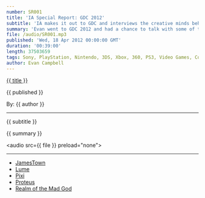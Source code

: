 ```yaml
---
number: SR001
title: 'IA Special Report: GDC 2012'
subtitle: 'IA makes it out to GDC and interviews the creative minds behind JamesTown, Lume, Pixi, Proteus, and Realm of the Mad God!'
summary: 'Evan went to GDC 2012 and had a chance to talk with some of the Developers attending the IGF; Tim Ambrogi from Final Form Games, maker of JamesTown. Katherine Bidwell from State of Play Games, maker of Lume. Sean Chan and Lim Ee Siang, students at Digipen University, makers of Pixi. Ed Key, maker of Proteus. Willem Rosenthal from Wild Shadow Studios, makers of Realm of the Mad God.'
file: /audio/SR001.mp3
published: 'Wed, 18 Apr 2012 00:00:00 GMT'
duration: '00:39:00'
length: 37503659
tags: Sony, PlayStation, Nintendo, 3DS, Xbox, 360, PS3, Video Games, Comics, games, Indestructible Art, JamesTown, Lume, Pixie, Proteus, Realm of the Mad God, Final Form Games, State of Play, Digipen, Wild Shadow Studios, GDC, Steam, Valve
author: Evan Campbell
---
```


<a href="../episodes/{{ number }}.html" class='postTitleLink'><p class='postTitle'>{{ title }}</p></a>
<p class='postPublished'>{{ published }}</p>
<p class='postAuthor'>By: {{ author }}</p>
<hr>
{{ subtitle }}  
  
{{ summary }}  

<audio src={{ file }} preload="none"></audio>

- - -

* [JamesTown](http://www.finalformgames.com/)  
* [Lume](http://www.stateofplaygames.com/)  
* [Pixi](https://www.digipen.edu/?id=1170&proj=24633)  
* [Proteus](http://www.visitproteus.com/)  
* [Realm of the Mad God](http://www.realmofthemadgod.com/)  